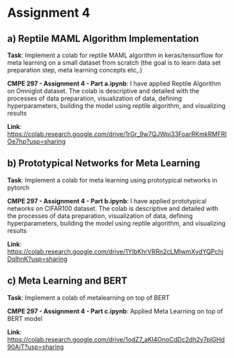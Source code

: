 <h1>Assignment 4</h1>

<h2>a) Reptile MAML Algorithm Implementation</h2>

<b>Task</b>: Implement a colab for  reptile MAML algorithm in keras/tensorflow  for meta learning on a small dataset from scratch (the goal is to learn data set preparation step, meta learning concepts etc,.)

<b>CMPE 297 - Assignment 4 - Part a.ipynb</b>: I have applied Reptile Algorithm on Omniglot dataset. The colab is descriptive and detailed with the processes of data preparation, visualization of data, defining hyperparameters, building the model using reptile algorithm, and visualizing results

<b>Link</b>: https://colab.research.google.com/drive/1rGr_9w7QJWpi33FoarRKmkRMFRIOe7hp?usp=sharing

<h2>b) Prototypical Networks for Meta Learning</h2>

<b>Task</b>: Implement a colab for meta learning using prototypical networks in pytorch

<b>CMPE 297 - Assignment 4 - Part b.ipynb</b>: I have applied prototypical networks on CIFAR100 dataset. The colab is descriptive and detailed with the processes of data preparation, visualization of data, defining hyperparameters, building the model using reptile algorithm, and visualizing results

<b>Link</b>: https://colab.research.google.com/drive/1YIbKhrVRRn2cLMIwmXydYQPchjDqlhnK?usp=sharing

<h2>c) Meta Learning and BERT</h2>

<b>Task</b>: Implement a colab of  metalearning on top of BERT

<b>CMPE 297 - Assignment 4 - Part c.ipynb</b>: Applied Meta Learning on top of BERT model

<b>Link</b>: https://colab.research.google.com/drive/1odZ7_aKl4OnoCdDc2dh2y7plGHd90AiT?usp=sharing
